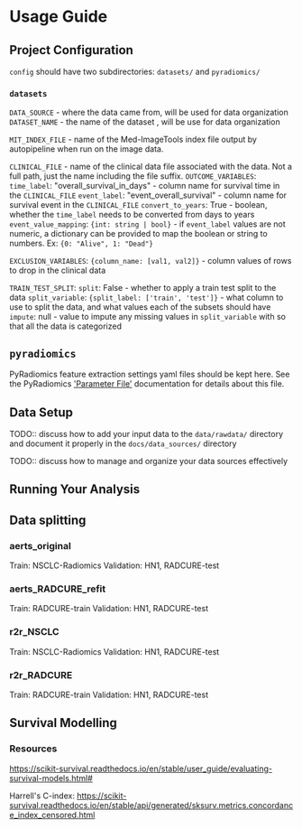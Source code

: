# Usage Guide

## Project Configuration

`config` should have two subdirectories: `datasets/` and `pyradiomics/`

### `datasets`

`DATA_SOURCE` - where the data came from, will be used for data organization
`DATASET_NAME` - the name of the dataset , will be use for data organization

`MIT_INDEX_FILE` - name of the Med-ImageTools index file output by autopipeline when run on the image data.

`CLINICAL_FILE` - name of the clinical data file associated with the data. Not a full path, just the name including the file suffix.
`OUTCOME_VARIABLES`:
    `time_label`: "overall_survival_in_days" - column name for survival time in the `CLINICAL_FILE`
    `event_label`: "event_overall_survival" - column name for survival event in the `CLINICAL_FILE`
    `convert_to_years`: True - boolean, whether the `time_label` needs to be converted from days to years
    `event_value_mapping`: `{int: string | bool}` - if `event_label` values are not numeric, a dictionary can be provided to map the boolean or string to numbers. Ex: `{0: "Alive", 1: "Dead"}`

`EXCLUSION_VARIABLES`: `{column_name: [val1, val2]}` - column values of rows to drop in the clinical data 

`TRAIN_TEST_SPLIT`: 
    `split`: False - whether to apply a train test split to the data
    `split_variable`: `{split_label: ['train', 'test']}` - what column to use to split the data, and what values each of the subsets should have
    `impute`: null - value to impute any missing values in `split_variable` with so that all the data is categorized

## `pyradiomics`

PyRadiomics feature extraction settings yaml files should be kept here. See the PyRadiomics ['Parameter File'](https://pyradiomics.readthedocs.io/en/latest/customization.html#parameter-file) documentation for details about this file.

## Data Setup

TODO:: discuss how to add your input data to the `data/rawdata/` directory and document it properly in the `docs/data_sources/` directory

TODO:: discuss how to manage and organize your data sources effectively

## Running Your Analysis



## Data splitting
### aerts_original
Train: NSCLC-Radiomics
Validation: HN1, RADCURE-test

### aerts_RADCURE_refit
Train: RADCURE-train
Validation: HN1, RADCURE-test

### r2r_NSCLC
Train: NSCLC-Radiomics
Validation: HN1, RADCURE-test

### r2r_RADCURE
Train: RADCURE-train
Validation: HN1, RADCURE-test


## Survival Modelling
### Resources
https://scikit-survival.readthedocs.io/en/stable/user_guide/evaluating-survival-models.html#

Harrell's C-index: https://scikit-survival.readthedocs.io/en/stable/api/generated/sksurv.metrics.concordance_index_censored.html
